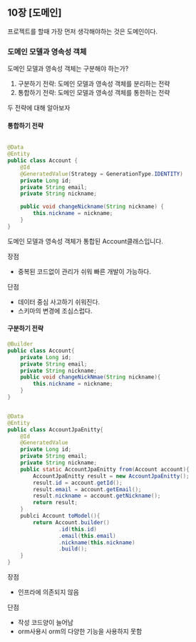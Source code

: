 ## 10장 [도메인]

프로젝트를 할때 가장 먼저 생각해야하는 것은 도메인이다.

### 도메인 모델과 영속성 객체

도메인 모델과 영속성 객체는 구분해야 하는가?

1. 구분하기 전략: 도메인 모델과 영속성 객체를 분리하는 전략
2. 통합하기 전략: 도메인 모델과 영속성 객체를 통한하는 전략

두 전략에 대해 알아보자

#### 통합하기 전략

```java

@Data
@Entity
public class Account {
    @Id
    @GeneratedValue(Strategy = GenerationType.IDENTITY)
    private Long id;
    private String email;
    private String nickname;

    public void changeNickname(String nickname) {
        this.nickname = nickname;
    }
}
```
도메인 모델과 영속성 객체가 통합된 Account클래스입니다.

장점
- 중복된 코드없이 관리가 쉬워 빠른 개발이 가능하다.

단점
- 데이터 중심 사고하기 쉬워진다.
- 스키마의 변경에 조심스럽다.


#### 구분하기 전략
````java
@Builder
public class Account{
    private Long id;
    private String email;
    private String nickname;
    public void changeNickNmae(String nickname){
        this.nickname = nickname;
    }
}
````

```java

@Data
@Entity
public class AccountJpaEnitty{
    @Id
    @GeneratedValue
    private Long id;
    private String email;
    private String nickname;
    public static AccountJpaEnitty from(Account account){
        AccountJpaEnitty result = new AccountJpaEnitty();
        result.id = account.getId();
        result.email = account.getEmail();
        result.nickname = account.getNickname();
        return result;
    }
    publci Account toModel(){
        return Account.builder()
                .id(this.id)
                .email(this.email)
                .nickname(this.nickname)
                .build();
    }
}
```

장점
- 인프라에 의존되지 않음

단점
- 작성 코드양이 늘어남
- orm사용시 orm의 다양한 기능을 사용하지 못함
